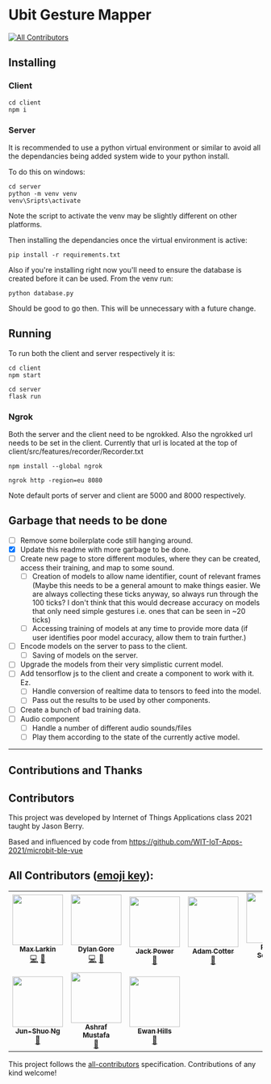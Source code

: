 # Ubit Gesture Mapper

<!-- prettier-ignore-start -->
<!-- markdownlint-disable -->
<!-- ALL-CONTRIBUTORS-BADGE:START - Do not remove or modify this section -->
[![All Contributors](https://img.shields.io/badge/all_contributors-8-orange.svg?style=for-the-badge)](#contributors)
<!-- ALL-CONTRIBUTORS-BADGE:END -->
<!-- markdownlint-restore -->
<!-- prettier-ignore-end -->

## Installing

### Client
```
cd client
npm i
```

### Server
It is recommended to use a python virtual environment or similar to avoid all the dependancies being added system wide to your python install.

To do this on windows:
```
cd server
python -m venv venv
venv\Sripts\activate
```
Note the script to activate the venv may be slightly different on other platforms.

Then installing the dependancies once the virtual environment is active:
```
pip install -r requirements.txt
```

Also if you're installing right now you'll need to ensure the database is created before it can be used. From the venv run:

```
python database.py
```
Should be good to go then. This will be unnecessary with a future change.

## Running

To run both the client and server respectively it is:
```
cd client
npm start
```

```
cd server
flask run
```

### Ngrok
Both the server and the client need to be ngrokked. Also the ngrokked url needs to be set in the client. Currently that url is located at the top of client/src/features/recorder/Recorder.txt

```
npm install --global ngrok
```

```
ngrok http -region=eu 8080
```

Note default ports of server and client are 5000 and 8000 respectively.

## Garbage that needs to be done

- [ ] Remove some boilerplate code still hanging around.
- [x] Update this readme with more garbage to be done.
- [ ] Create new page to store different modules, where they can be created, access their training, and map to some sound.
  - [ ] Creation of models to allow name identifier, count of relevant frames (Maybe this needs to be a general amount to make things easier. We are always collecting these ticks anyway, so always run through the 100 ticks? I don't think that this would decrease accuracy on models that only need simple gestures i.e. ones that can be seen in ~20 ticks)
  - [ ] Accessing training of models at any time to provide more data (if user identifies poor model accuracy, allow them to train further.)
- [ ] Encode models on the server to pass to the client.
  - [ ] Saving of models on the server.
- [ ] Upgrade the models from their very simplistic current model.
- [ ] Add tensorflow js to the client and create a component to work with it. Ez.
  - [ ] Handle conversion of realtime data to tensors to feed into the model.
  - [ ] Pass out the results to be used by other components.
- [ ] Create a bunch of bad training data.
- [ ] Audio component
  - [ ] Handle a number of different audio sounds/files
  - [ ] Play them according to the state of the currently active model.

---

## Contributions and Thanks

## Contributors

This project was developed by Internet of Things Applications class 2021 taught by Jason Berry.

Based and influenced by code from https://github.com/WIT-IoT-Apps-2021/microbit-ble-vue

## All Contributors ([emoji key](https://allcontributors.org/docs/en/emoji-key)):

<!-- ALL-CONTRIBUTORS-LIST:START - Do not remove or modify this section -->
<!-- prettier-ignore-start -->
<!-- markdownlint-disable -->
<table>
  <tr>
    <td align="center"><a href="https://github.com/maxlkin"><img src="https://avatars.githubusercontent.com/u/16273613?v=4?s=100" width="100px;" alt=""/><br /><sub><b>Max Larkin</b></sub></a><br /><a href="https://github.com/WIT-IoT-Apps-2021/ubit-gesture-mapper/commits?author=maxlkin" title="Code">💻</a> <a href="#ideas-maxlkin" title="Ideas, Planning, & Feedback">🤔</a></td>
    <td align="center"><a href="https://github.com/DylanGore"><img src="https://avatars.githubusercontent.com/u/2760449?v=4?s=100" width="100px;" alt=""/><br /><sub><b>Dylan Gore</b></sub></a><br /><a href="https://github.com/WIT-IoT-Apps-2021/ubit-gesture-mapper/commits?author=DylanGore" title="Code">💻</a> <a href="#ideas-DylanGore" title="Ideas, Planning, & Feedback">🤔</a></td>
    <td align="center"><a href="https://github.com/JackP2112"><img src="https://avatars.githubusercontent.com/u/35736615?v=4?s=100" width="100px;" alt=""/><br /><sub><b>Jack Power</b></sub></a><br /><a href="#ideas-JackP2112" title="Ideas, Planning, & Feedback">🤔</a></td>
    <td align="center"><a href="https://github.com/aaccttrr"><img src="https://avatars.githubusercontent.com/u/34109635?v=4?s=100" width="100px;" alt=""/><br /><sub><b>Adam Cotter</b></sub></a><br /><a href="#ideas-aaccttrr" title="Ideas, Planning, & Feedback">🤔</a></td>
    <td align="center"><a href="https://github.com/robert-solomon12"><img src="https://avatars.githubusercontent.com/u/35696882?v=4?s=100" width="100px;" alt=""/><br /><sub><b>Robert Solomon</b></sub></a><br /><a href="#ideas-robert-solomon12" title="Ideas, Planning, & Feedback">🤔</a></td>
  </tr>
  <tr>
    <td align="center"><a href="https://github.com/junshuong"><img src="https://avatars.githubusercontent.com/u/45827759?v=4?s=100" width="100px;" alt=""/><br /><sub><b>Jun-Shuo Ng</b></sub></a><br /><a href="#ideas-junshuong" title="Ideas, Planning, & Feedback">🤔</a></td>
    <td align="center"><a href="https://www.wit.ie/"><img src="https://avatars.githubusercontent.com/u/48127747?v=4?s=100" width="100px;" alt=""/><br /><sub><b>Ashraf Mustafa</b></sub></a><br /><a href="#ideas-ashraf-mustafa" title="Ideas, Planning, & Feedback">🤔</a></td>
    <td align="center"><a href="https://github.com/ewanhills"><img src="https://avatars.githubusercontent.com/u/23585924?v=4?s=100" width="100px;" alt=""/><br /><sub><b>Ewan Hills</b></sub></a><br /><a href="#ideas-ewanhills" title="Ideas, Planning, & Feedback">🤔</a></td>
  </tr>
</table>

<!-- markdownlint-restore -->
<!-- prettier-ignore-end -->

<!-- ALL-CONTRIBUTORS-LIST:END -->

This project follows the [all-contributors](https://github.com/all-contributors/all-contributors) specification. Contributions of any kind welcome!
